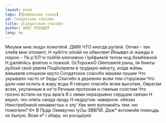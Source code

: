 ```yaml
---
layout: poem
tags: [Праменьчык сонца]
id: Солдатское спасибо
title: 🚧Солдатское спасибо
author: АЛЕГ ПЛІНДОЎ
lang: be
---
```



Мюумж мне лкэдн ломогйпй.
ДМЯІ ЧТО нногдв ругйлй. Опчвл - тек хлебв мне отломлт, Н чуйітго опойй не обмолвят
Йіныввл оі жажды я порою - 11к р’ХЛ'чі пойНй ключевою і Ірйфымлй телом нод бомбежкой Н джпйпйсь флягою н ложкой.
ОсТорожнО Ойнтовяпй раны, іія бнмты рубохй свой рввлм Подболрвпм в трудмую мйнуту, коідв жйімь вімывалв олншком круто
Солдатское сласнбо машмм лушам
Что укрывалн часто от беды
Сласнбо в _деревнях_ всем тем стзруіжам
Что далн нам нслнть в жару всды
Я говорю спаснбо всем высотам, Оврагам всем, укутанным _в ое^а_ Речным протокам н гнмлым солстам Что грозно всталн на пуш врага
Я с нммн неразрывно сердцем связан
Н вернл. что опять смэда лрхду
Н недругом. наверное. обязан Ненстребнмой ненавмстыо к злу’
Квк мнп вопомнйть тем. кю помогвлн?
К* В Прдр Оммвучно іуОы ЭВВПЙ.
Даж* вспомнйв помоцдь нх былую.
Воая н* і обару. но росцшіуюі
